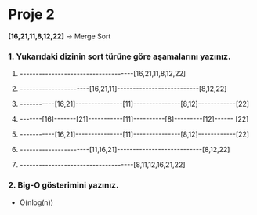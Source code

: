 # Proje 2
**[16,21,11,8,12,22]** -> Merge Sort
### 1. Yukarıdaki dizinin sort türüne göre aşamalarını yazınız.
1. ------------------------------------[16,21,11,8,12,22]

2. ----------------------[16,21,11]--------------------------[8,12,22]
3. -----------[16,21]---------------[11]---------------[8,12]------------[22]
4. -------[16]-------[21]-----------[11]----------[8]---------[12]------   [22]
5. -----------[16,21]---------------[11]---------------[8,12]------------[22] 
6. ----------------------[11,16,21]---------------------------[8,12,22] 
7. ------------------------------------[8,11,12,16,21,22]
### 2. Big-O gösterimini yazınız.
- O(nlog(n))